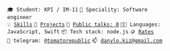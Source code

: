 <code>🎓 Student: KPI / IM-11</code>
<code>👷 Speciality: Software engineer</code><br>
<code>💡 [Skills](SKILLS.md)</code>
<code>🧻 [Projects](PROJECTS.md)</code>
<code>📢 [Public talks: 0](TALKS.md)</code>
<code>🧑‍💻 Languages: JavaScript, Swift</code>
<code>📦 Tech stack: node.js</code>
<code>🪙 [Rates](RATES.md)</code><br>
<code>💬 telegram: [@tomatorepublic](https://telegram.me/tomatorepublic)</code>
<code>📫 [danylo.kiz@gmail.com](mailto:danylo.kiz@gmail.com)</code>
